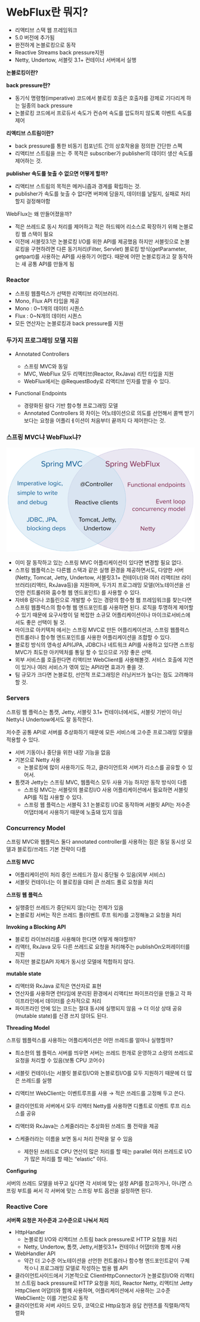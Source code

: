 # WebFlux란 뭐지?

- 리액티브 스택 웹 프레임워크
- 5.0 버전에 추가됨
- 완전하게 논블로킹으로 동작
- Reactive Streams back pressure지원
- Netty, Undertow, 서블릿 3.1+ 컨테이너 서버에서 실행

**논블로킹이란?**

**back pressure란?**

- 동기식 명령형(imperative) 코드에서 블로킹 호출은  호출자를 강제로 기다리게 하는 일종의 back pressure
- 논블로킹 코드에서 프로듀서 속도가 컨슈머 속도를 압도하지 않도록 이벤트 속도를 제어

**리액티브 스트림이란?**

- back pressure를 통한 비동기 컴포넌트 간의 상호작용을 정의한 간단한 스펙
- 리액티브 스트림을 쓰는 주 목적은 subscriber가 publisher의 데이터 생산 속도를 제어하는 것.

**publisher 속도를 늦출 수 없으면 어떻게 할까?**

- 리액티브 스트림의 목적은 메커니즘과 경계를 확립하는 것.
- publisher가 속도를 늦출 수 없다면 버퍼에 담을지, 데이터를 날릴지, 실패로 처리할지 걸정해야함

WebFlux는 왜 만들어졌을까?

- 적은 쓰레드로 동시 처리를 제어하고 적은 하드웨어 리소스로 확장하기 위해 논블로킹 웹 스택이 필요
- 이전에 서블릿3.1은 논블로킹 I/O를 위한 API를 제공했음 하지만 서블릿으로 논블로킹을 구현하려면 다른 동기처리(Filter, Servlet) 블로킹 방식(getParameter, getpart)를 사용하는 API를 사용하기 어렵다.
  때문에 어떤 논블로킹과고 잘 동작하는 새 공통 API를 만들게 됨

### Reactor

- 스프링 웹플럭스가 선택한 리액티브 라이브러리.
- Mono, Flux API 타입을 제공
- Mono : 0~1개의 데이터 시퀀스
- Flux : 0~N개의 데이터 시퀀스
- 모든 연산자는 논블로킹과 back pressure를 지원

### 두가지 프로그래밍 모델 지원

- Annotated Controllers
    - 스프링 MVC와 동일
    - MVC, WebFlux 모두 리액티브(Reactor, RxJava) 리턴 타입을 지원
    - WebFlux에서는 @RequestBody로 리액티브 인자를 받을 수 있다.

- Functional Endpoints
    - 경량화된 람다 기반 함수형 프로그래밍 모델
    - Annotated Controllers 와 차이는 어노테이션으로 의도를 선언해서 콜백 받기보다는 요청을 어플리ㅔ이션이 처음부터 끝까지 다 제어한다는 것.

### 스프링 MVC냐 WebFlux냐?

![웹플럭스1.png](image%2F%EC%9B%B9%ED%94%8C%EB%9F%AD%EC%8A%A41.png)

- 이미 잘 동작하고 있는 스프링 MVC 어플리케이션이 있다면 변경할 필요 없다.
- 스프링 웹플럭스는 다른웹 스택과 같은 실행 환경을 제공하면서도, 다양한 서버(Netty, Tomcat, Jetty, Undertow, 서블릿3.1+ 컨테이너)와
  여러 리액티브 라이브러리(리액터, RxJava등)을 지원하며,
  두가지 프로그래밍 모델(어노테이션을 선언한 컨트롤러와 훔수형 웹 엔드포인트) 를 사용할 수 있다.
- 자바8 람다나 코틀린으로 개발할 수 있는 경량의 함수형 웹 프레임워크를 찾는다면
  스프링 웹플럭스의 함수형 웹 엔드포인트를 사용하면 된다.
  로직을 투명하게 제어할 수 있기 때문에 요구사항이 덜 복잡한 소규모 어플리케이션이나 마이크로서비스에서도 좋은 선택이 될 것.
- 마이크로 아키텍처 에서는 스프링 MVC로 만든 어플리케이션과, 스프링 웹플럭스 컨트롤러나 함수형 엔드포인트를 사용한 어플리케이션을 조합할 수 있다.
- 블로킹 방식의 영속성 API(JPA, JDBC)나 네트워크 API를 사용하고 있다면 스프링 MVC가 최도한 아키텍처를 통일 할 수 있으므로 가장 좋은 선택.
- 외부 서비스를 호출한다면 리액티브 WebClient를 사용해볼것.
  서비스 호출에 지연이 있거나 여러 서비스가 엮여 있는 API라면 효과가 좋을 것.
- 팀 규모가 크다면 논블로킹, 선언적 프로그래밍은 러닝커브가 높다는 점도 고려해야 할 것.

### Servers

스프링 웹 플럭스는 톰캣, Jetty, 서블릿 3.1+ 컨테이너에서도, 서블릿 기반이 아닌 Netty나 Undertow에서도 잘 동작한다.

저수준 공통 API로 서버를 추상화하기 때문에 모든 서비스에 고수준 프로그래밍 모델을 적용할 수 있다.

- 서버 기동이나 중단을 위한 내장 기능을 없음
- 기본으로 Netty 사용
    - 논블로킹에 많이 사용하기도 하고, 클라이언트와 서버가 리소스를 공유할 수 있어서.
- 톰캣과 Jetty는 스프링 MVC, 웹플럭스 모두 사용 가능 하지만 동작 방식이 다름
    - 스프링 MVC는 서블릿의 블로킹I/O 사용 어플리케이션에서 필요하면 서블릿 API를 직접 사용할 수 있다.
    - 스프링 웹 플럭스는 서블릭 3.1 논블로킹 I/O로 동작하며 서블릿 API는 저수준 어댑터에서 사용하기 때문에 노출돼 있지 않음

### Concurrency Model

스프링 MVC와 웹플럭스 둘다 annotated controller를 사용하는 점은 동일 동시성 모델과 블로킹/쓰레드 기본 전략이 다름

**스프링 MVC**

- 어플리케이션이 처리 중인 쓰레드가 잠시 중단될 수 있음(외부 서비스)
- 서블릿 컨테이너는 이 블로킹을 대비 큰 쓰레드 풀로 요청을 처리

**스프링 웹 플럭스**

- 실행중인 쓰레드가 중단되지 않는다는 전제가 있음
- 논블로킹 서버는 작은 쓰레드 풀(이벤트 루프 워커)를 고정해놓고 요청을 처리

**Invoking a Blocking API**

- 블로킹 라이브러리를 사용해야 한다면 어떻게 해야할까?
- 리액터, RxJava 모두 다른 쓰레드로 요청을 처리해주는 publishOn오퍼레이터를 지원
- 하지만 블로킹API 자체가 동시성 모델에 적합하지 않다.

**mutable state**

- 리액터와 RxJava 로직은 연산자로 표현
- 연산자를 사용하면 런타임에 분리된 환경에서 리액티브 파이프라인을 만들고 각 파이프라인에서 데이터를 순차적으로 처리
- 파이프라인 안에 있는 코드는 절대 동시에 실행되지 않음 → 더 이상 상태 공유(mutable state)를 신경 쓰지 않아도 된다.

**Threading Model**

스프링 웹플럭스를 사용하는 어플리케이션은 어떤 쓰레드를 얼마나 실행할까?

- 최소한의 웹 플럭스 서버를 띄우면 서버는 쓰레드 한개로 운영하고 소량의 쓰레드로 요청을 처리할 수 있음(보통 CPU 코어수)
- 서블릿 컨테이너는 서블릿 블로킹I/O와 논블로킹I/O를 모두 지원하기 때문에 더 많은 쓰레드를 실행

- 리액티브 WebClient는 이벤트루프를 사용 → 적은 쓰레드를 고정해 두고 쓴다.
- 클라이언트와 서버에서 모두 리액터 Netty를 사용하면 디폴트로 이벤트 루프 리소스를 공유

- 리액터와 RxJava는 스케줄러라는 추상화된 쓰레드 풀 전략을 제공
- 스케줄러라는 이름을 보면 동시 처리 전략을 알 수 있음
    - 제한된 쓰레드로 CPU 연산이 많은 처리를 할 때는 parallel 여러 쓰레드로 I/O가 많은 처리를 할 때는 “elastic” 이다.

**Configuring**

서버의 쓰레드 모델을 바꾸고 싶다면 각 서비에 맞는 설정 API를 참고하거나, 아니면 스프링 부트를 써서 각 서버에 맞는 스프링 부트 옵션을 설정하면 된다.

### Reactive Core

**서버쪽 요청은 저수준과 고수준으로 나눠서 처리**

- HttpHandler
    - 논블로킹 I/O와 리액티브 스트림 back pressure로 HTTP 요청을 처리
    - Netty, Undertow, 톰캣, Jetty,서블릿3.1+ 컨테이너 어댑터와 함께 사용
- WebHandler API
    - 약간 더 고수준 어노테이션을 선언한 컨트롤러나 함수형 엔드포인트같이 구체적ㅇ니 프로그래밍 모델로 작성하는 범용 웹 API
- 클라이언트사이드에서 기본적으로 ClientHttpConnector가 논블로킹I/O와 리액티브 스트림 back pressure로 HTTP 요청을 처리, Reactor Netty, 리액티브 Jetty HttpClient 어댑터와 함께 사용하며, 어플리케이션에서 사용하는 고수준 WebClient는 이를 기반으로 동작
- 클라이언트와 서버 사이드 모두, 코덱으로 Http요청과 응답 컨텐츠를 직렬화/역직렬화